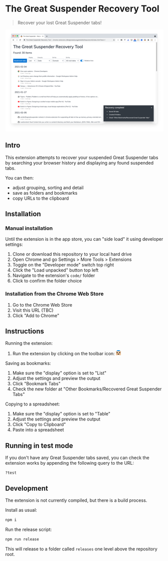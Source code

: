 # The Great Suspender Recovery Tool

> Recover your lost Great Suspender tabs!

![screenshot](artwork/screenshot-list.png)

## Intro

This extension attempts to recover your suspended Great Suspender tabs by searching your browser history and displaying any found suspended tabs.

You can then:

- adjust grouping, sorting and detail
- save as folders and bookmarks
- copy URLs to the clipboard


## Installation

### Manual installation

Until the extension is in the app store, you can "side load" it using developer settings:

1. Clone or download this repository to your local hard drive
2. Open Chrome and go Settings > More Tools > Extensions
3. Toggle on the "Developer mode" switch top right
4. Click the "Load unpacked" button top left
5. Navigate to the extension's `code/` folder
6. Click to confirm the folder choice


### Installation from the Chrome Web Store

1. Go to the Chrome Web Store
2. Visit this URL (TBC)
3. Click "Add to Chrome"


## Instructions

Running the extension:

1. Run the extension by clicking on the toolbar icon: ![icon](code/assets/icons/icon-16.png)

Saving as bookmarks:

1. Make sure the "display" option is set to "List"
2. Adjust the settings and preview the output
3. Click "Bookmark Tabs"
4. Check the new folder at "Other Bookmarks/Recovered Great Suspender Tabs"

Copying to a spreadsheet:

1. Make sure the "display" option is set to "Table"
2. Adjust the settings and preview the output
3. Click "Copy to Clipboard"
4. Paste into a spreadsheet

## Running in test mode

If you don't have any Great Suspender tabs saved, you can check the extension works by appending the following query to the URL:

```
?test
```

## Development

The extension is not currently compiled, but there is a build process.

Install as usual:

```bash
npm i
```


Run the release script:

```bash
npm run release
```

This will release to a folder called `releases` one level above the repository root.
